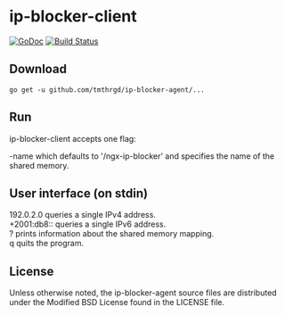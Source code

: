 # ip-blocker-client

[![GoDoc](https://godoc.org/github.com/tmthrgd/ip-blocker-agent?status.svg)](https://godoc.org/github.com/tmthrgd/ip-blocker-agent)
[![Build Status](https://travis-ci.org/tmthrgd/ip-blocker-agent.svg?branch=master)](https://travis-ci.org/tmthrgd/ip-blocker-agent)

## Download

```
go get -u github.com/tmthrgd/ip-blocker-agent/...
```

## Run

ip-blocker-client accepts one flag:

-name which defaults to '/ngx-ip-blocker' and specifies the name of the shared memory.

## User interface (on stdin)

192.0.2.0 queries a single IPv4 address.  
+2001:db8:: queries a single IPv6 address.  
? prints information about the shared memory mapping.  
q quits the program.

## License

Unless otherwise noted, the ip-blocker-agent source files are distributed under the Modified BSD License
found in the LICENSE file.
